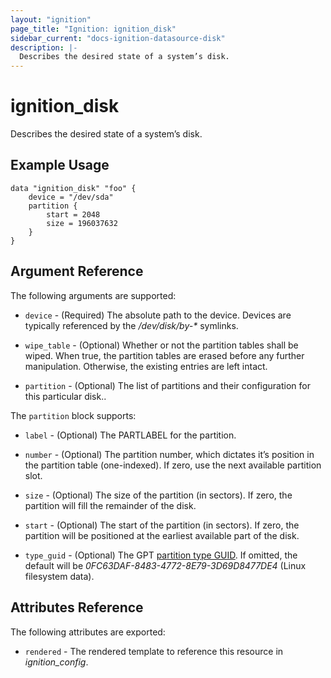 ```yaml
---
layout: "ignition"
page_title: "Ignition: ignition_disk"
sidebar_current: "docs-ignition-datasource-disk"
description: |-
  Describes the desired state of a system’s disk.
---
```


# ignition\_disk

Describes the desired state of a system’s disk.

## Example Usage

```hcl
data "ignition_disk" "foo" {
	device = "/dev/sda"
	partition {
		start = 2048
		size = 196037632
	}
}
```

## Argument Reference

The following arguments are supported:

* `device` - (Required) The absolute path to the device. Devices are typically referenced by the _/dev/disk/by-*_ symlinks.

* `wipe_table` - (Optional) Whether or not the partition tables shall be wiped. When true, the partition tables are erased before any further manipulation. Otherwise, the existing entries are left intact.

* `partition` - (Optional) The list of partitions and their configuration for this particular disk..


The `partition` block supports:
 
* `label` - (Optional) The PARTLABEL for the partition.

* `number` - (Optional) The partition number, which dictates it’s position in the partition table (one-indexed). If zero, use the next available partition slot.

* `size` - (Optional) The size of the partition (in sectors). If zero, the partition will fill the remainder of the disk.


* `start` - (Optional) The start of the partition (in sectors). If zero, the partition will be positioned at the earliest available part of the disk.


* `type_guid` - (Optional) The GPT [partition type GUID](http://en.wikipedia.org/wiki/GUID_Partition_Table#Partition_type_GUIDs). If omitted, the default will be _0FC63DAF-8483-4772-8E79-3D69D8477DE4_ (Linux filesystem data).

## Attributes Reference

The following attributes are exported:

* `rendered` - The rendered template to reference this resource in _ignition_config_.
